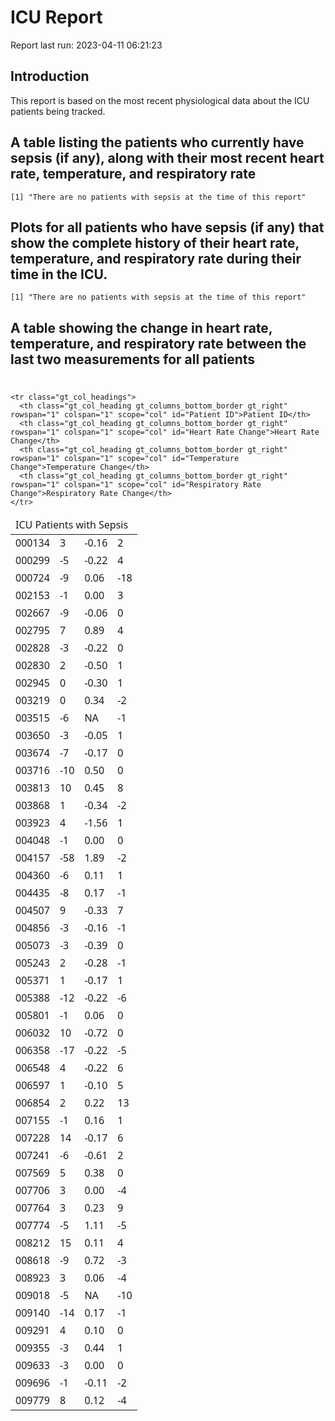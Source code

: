 ICU Report
================

Report last run: 2023-04-11 06:21:23

## Introduction

This report is based on the most recent physiological data about the ICU
patients being tracked.

## A table listing the patients who currently have sepsis (if any), along with their most recent heart rate, temperature, and respiratory rate

    [1] "There are no patients with sepsis at the time of this report"

## Plots for all patients who have sepsis (if any) that show the complete history of their heart rate, temperature, and respiratory rate during their time in the ICU.

    [1] "There are no patients with sepsis at the time of this report"

## A table showing the change in heart rate, temperature, and respiratory rate between the last two measurements for all patients

<div id="tasvspqatt" style="padding-left:0px;padding-right:0px;padding-top:10px;padding-bottom:10px;overflow-x:auto;overflow-y:auto;width:auto;height:auto;">
<style>#tasvspqatt table {
  font-family: system-ui, 'Segoe UI', Roboto, Helvetica, Arial, sans-serif, 'Apple Color Emoji', 'Segoe UI Emoji', 'Segoe UI Symbol', 'Noto Color Emoji';
  -webkit-font-smoothing: antialiased;
  -moz-osx-font-smoothing: grayscale;
}

#tasvspqatt thead, #tasvspqatt tbody, #tasvspqatt tfoot, #tasvspqatt tr, #tasvspqatt td, #tasvspqatt th {
  border-style: none;
}

#tasvspqatt p {
  margin: 0;
  padding: 0;
}

#tasvspqatt .gt_table {
  display: table;
  border-collapse: collapse;
  line-height: normal;
  margin-left: auto;
  margin-right: auto;
  color: #333333;
  font-size: 16px;
  font-weight: normal;
  font-style: normal;
  background-color: #FFFFFF;
  width: auto;
  border-top-style: solid;
  border-top-width: 2px;
  border-top-color: #A8A8A8;
  border-right-style: none;
  border-right-width: 2px;
  border-right-color: #D3D3D3;
  border-bottom-style: solid;
  border-bottom-width: 2px;
  border-bottom-color: #A8A8A8;
  border-left-style: none;
  border-left-width: 2px;
  border-left-color: #D3D3D3;
}

#tasvspqatt .gt_caption {
  padding-top: 4px;
  padding-bottom: 4px;
}

#tasvspqatt .gt_title {
  color: #333333;
  font-size: 125%;
  font-weight: initial;
  padding-top: 4px;
  padding-bottom: 4px;
  padding-left: 5px;
  padding-right: 5px;
  border-bottom-color: #FFFFFF;
  border-bottom-width: 0;
}

#tasvspqatt .gt_subtitle {
  color: #333333;
  font-size: 85%;
  font-weight: initial;
  padding-top: 3px;
  padding-bottom: 5px;
  padding-left: 5px;
  padding-right: 5px;
  border-top-color: #FFFFFF;
  border-top-width: 0;
}

#tasvspqatt .gt_heading {
  background-color: #FFFFFF;
  text-align: center;
  border-bottom-color: #FFFFFF;
  border-left-style: none;
  border-left-width: 1px;
  border-left-color: #D3D3D3;
  border-right-style: none;
  border-right-width: 1px;
  border-right-color: #D3D3D3;
}

#tasvspqatt .gt_bottom_border {
  border-bottom-style: solid;
  border-bottom-width: 2px;
  border-bottom-color: #D3D3D3;
}

#tasvspqatt .gt_col_headings {
  border-top-style: solid;
  border-top-width: 2px;
  border-top-color: #D3D3D3;
  border-bottom-style: solid;
  border-bottom-width: 2px;
  border-bottom-color: #D3D3D3;
  border-left-style: none;
  border-left-width: 1px;
  border-left-color: #D3D3D3;
  border-right-style: none;
  border-right-width: 1px;
  border-right-color: #D3D3D3;
}

#tasvspqatt .gt_col_heading {
  color: #333333;
  background-color: #FFFFFF;
  font-size: 100%;
  font-weight: normal;
  text-transform: inherit;
  border-left-style: none;
  border-left-width: 1px;
  border-left-color: #D3D3D3;
  border-right-style: none;
  border-right-width: 1px;
  border-right-color: #D3D3D3;
  vertical-align: bottom;
  padding-top: 5px;
  padding-bottom: 6px;
  padding-left: 5px;
  padding-right: 5px;
  overflow-x: hidden;
}

#tasvspqatt .gt_column_spanner_outer {
  color: #333333;
  background-color: #FFFFFF;
  font-size: 100%;
  font-weight: normal;
  text-transform: inherit;
  padding-top: 0;
  padding-bottom: 0;
  padding-left: 4px;
  padding-right: 4px;
}

#tasvspqatt .gt_column_spanner_outer:first-child {
  padding-left: 0;
}

#tasvspqatt .gt_column_spanner_outer:last-child {
  padding-right: 0;
}

#tasvspqatt .gt_column_spanner {
  border-bottom-style: solid;
  border-bottom-width: 2px;
  border-bottom-color: #D3D3D3;
  vertical-align: bottom;
  padding-top: 5px;
  padding-bottom: 5px;
  overflow-x: hidden;
  display: inline-block;
  width: 100%;
}

#tasvspqatt .gt_spanner_row {
  border-bottom-style: hidden;
}

#tasvspqatt .gt_group_heading {
  padding-top: 8px;
  padding-bottom: 8px;
  padding-left: 5px;
  padding-right: 5px;
  color: #333333;
  background-color: #FFFFFF;
  font-size: 100%;
  font-weight: initial;
  text-transform: inherit;
  border-top-style: solid;
  border-top-width: 2px;
  border-top-color: #D3D3D3;
  border-bottom-style: solid;
  border-bottom-width: 2px;
  border-bottom-color: #D3D3D3;
  border-left-style: none;
  border-left-width: 1px;
  border-left-color: #D3D3D3;
  border-right-style: none;
  border-right-width: 1px;
  border-right-color: #D3D3D3;
  vertical-align: middle;
  text-align: left;
}

#tasvspqatt .gt_empty_group_heading {
  padding: 0.5px;
  color: #333333;
  background-color: #FFFFFF;
  font-size: 100%;
  font-weight: initial;
  border-top-style: solid;
  border-top-width: 2px;
  border-top-color: #D3D3D3;
  border-bottom-style: solid;
  border-bottom-width: 2px;
  border-bottom-color: #D3D3D3;
  vertical-align: middle;
}

#tasvspqatt .gt_from_md > :first-child {
  margin-top: 0;
}

#tasvspqatt .gt_from_md > :last-child {
  margin-bottom: 0;
}

#tasvspqatt .gt_row {
  padding-top: 8px;
  padding-bottom: 8px;
  padding-left: 5px;
  padding-right: 5px;
  margin: 10px;
  border-top-style: solid;
  border-top-width: 1px;
  border-top-color: #D3D3D3;
  border-left-style: none;
  border-left-width: 1px;
  border-left-color: #D3D3D3;
  border-right-style: none;
  border-right-width: 1px;
  border-right-color: #D3D3D3;
  vertical-align: middle;
  overflow-x: hidden;
}

#tasvspqatt .gt_stub {
  color: #333333;
  background-color: #FFFFFF;
  font-size: 100%;
  font-weight: initial;
  text-transform: inherit;
  border-right-style: solid;
  border-right-width: 2px;
  border-right-color: #D3D3D3;
  padding-left: 5px;
  padding-right: 5px;
}

#tasvspqatt .gt_stub_row_group {
  color: #333333;
  background-color: #FFFFFF;
  font-size: 100%;
  font-weight: initial;
  text-transform: inherit;
  border-right-style: solid;
  border-right-width: 2px;
  border-right-color: #D3D3D3;
  padding-left: 5px;
  padding-right: 5px;
  vertical-align: top;
}

#tasvspqatt .gt_row_group_first td {
  border-top-width: 2px;
}

#tasvspqatt .gt_row_group_first th {
  border-top-width: 2px;
}

#tasvspqatt .gt_summary_row {
  color: #333333;
  background-color: #FFFFFF;
  text-transform: inherit;
  padding-top: 8px;
  padding-bottom: 8px;
  padding-left: 5px;
  padding-right: 5px;
}

#tasvspqatt .gt_first_summary_row {
  border-top-style: solid;
  border-top-color: #D3D3D3;
}

#tasvspqatt .gt_first_summary_row.thick {
  border-top-width: 2px;
}

#tasvspqatt .gt_last_summary_row {
  padding-top: 8px;
  padding-bottom: 8px;
  padding-left: 5px;
  padding-right: 5px;
  border-bottom-style: solid;
  border-bottom-width: 2px;
  border-bottom-color: #D3D3D3;
}

#tasvspqatt .gt_grand_summary_row {
  color: #333333;
  background-color: #FFFFFF;
  text-transform: inherit;
  padding-top: 8px;
  padding-bottom: 8px;
  padding-left: 5px;
  padding-right: 5px;
}

#tasvspqatt .gt_first_grand_summary_row {
  padding-top: 8px;
  padding-bottom: 8px;
  padding-left: 5px;
  padding-right: 5px;
  border-top-style: double;
  border-top-width: 6px;
  border-top-color: #D3D3D3;
}

#tasvspqatt .gt_last_grand_summary_row_top {
  padding-top: 8px;
  padding-bottom: 8px;
  padding-left: 5px;
  padding-right: 5px;
  border-bottom-style: double;
  border-bottom-width: 6px;
  border-bottom-color: #D3D3D3;
}

#tasvspqatt .gt_striped {
  background-color: rgba(128, 128, 128, 0.05);
}

#tasvspqatt .gt_table_body {
  border-top-style: solid;
  border-top-width: 2px;
  border-top-color: #D3D3D3;
  border-bottom-style: solid;
  border-bottom-width: 2px;
  border-bottom-color: #D3D3D3;
}

#tasvspqatt .gt_footnotes {
  color: #333333;
  background-color: #FFFFFF;
  border-bottom-style: none;
  border-bottom-width: 2px;
  border-bottom-color: #D3D3D3;
  border-left-style: none;
  border-left-width: 2px;
  border-left-color: #D3D3D3;
  border-right-style: none;
  border-right-width: 2px;
  border-right-color: #D3D3D3;
}

#tasvspqatt .gt_footnote {
  margin: 0px;
  font-size: 90%;
  padding-top: 4px;
  padding-bottom: 4px;
  padding-left: 5px;
  padding-right: 5px;
}

#tasvspqatt .gt_sourcenotes {
  color: #333333;
  background-color: #FFFFFF;
  border-bottom-style: none;
  border-bottom-width: 2px;
  border-bottom-color: #D3D3D3;
  border-left-style: none;
  border-left-width: 2px;
  border-left-color: #D3D3D3;
  border-right-style: none;
  border-right-width: 2px;
  border-right-color: #D3D3D3;
}

#tasvspqatt .gt_sourcenote {
  font-size: 90%;
  padding-top: 4px;
  padding-bottom: 4px;
  padding-left: 5px;
  padding-right: 5px;
}

#tasvspqatt .gt_left {
  text-align: left;
}

#tasvspqatt .gt_center {
  text-align: center;
}

#tasvspqatt .gt_right {
  text-align: right;
  font-variant-numeric: tabular-nums;
}

#tasvspqatt .gt_font_normal {
  font-weight: normal;
}

#tasvspqatt .gt_font_bold {
  font-weight: bold;
}

#tasvspqatt .gt_font_italic {
  font-style: italic;
}

#tasvspqatt .gt_super {
  font-size: 65%;
}

#tasvspqatt .gt_footnote_marks {
  font-size: 75%;
  vertical-align: 0.4em;
  position: initial;
}

#tasvspqatt .gt_asterisk {
  font-size: 100%;
  vertical-align: 0;
}

#tasvspqatt .gt_indent_1 {
  text-indent: 5px;
}

#tasvspqatt .gt_indent_2 {
  text-indent: 10px;
}

#tasvspqatt .gt_indent_3 {
  text-indent: 15px;
}

#tasvspqatt .gt_indent_4 {
  text-indent: 20px;
}

#tasvspqatt .gt_indent_5 {
  text-indent: 25px;
}
</style>
<table class="gt_table" data-quarto-disable-processing="false" data-quarto-bootstrap="false">
  <thead>
    <tr class="gt_heading">
      <td colspan="4" class="gt_heading gt_title gt_font_normal gt_bottom_border" style>ICU Patients with Sepsis</td>
    </tr>
    
    <tr class="gt_col_headings">
      <th class="gt_col_heading gt_columns_bottom_border gt_right" rowspan="1" colspan="1" scope="col" id="Patient ID">Patient ID</th>
      <th class="gt_col_heading gt_columns_bottom_border gt_right" rowspan="1" colspan="1" scope="col" id="Heart Rate Change">Heart Rate Change</th>
      <th class="gt_col_heading gt_columns_bottom_border gt_right" rowspan="1" colspan="1" scope="col" id="Temperature Change">Temperature Change</th>
      <th class="gt_col_heading gt_columns_bottom_border gt_right" rowspan="1" colspan="1" scope="col" id="Respiratory Rate Change">Respiratory Rate Change</th>
    </tr>
  </thead>
  <tbody class="gt_table_body">
    <tr><td headers="PatientID" class="gt_row gt_right">000134</td>
<td headers="HR_change" class="gt_row gt_right">3</td>
<td headers="Temp_change" class="gt_row gt_right">-0.16</td>
<td headers="Resp_change" class="gt_row gt_right">2</td></tr>
    <tr><td headers="PatientID" class="gt_row gt_right">000299</td>
<td headers="HR_change" class="gt_row gt_right">-5</td>
<td headers="Temp_change" class="gt_row gt_right">-0.22</td>
<td headers="Resp_change" class="gt_row gt_right">4</td></tr>
    <tr><td headers="PatientID" class="gt_row gt_right">000724</td>
<td headers="HR_change" class="gt_row gt_right">-9</td>
<td headers="Temp_change" class="gt_row gt_right">0.06</td>
<td headers="Resp_change" class="gt_row gt_right">-18</td></tr>
    <tr><td headers="PatientID" class="gt_row gt_right">002153</td>
<td headers="HR_change" class="gt_row gt_right">-1</td>
<td headers="Temp_change" class="gt_row gt_right">0.00</td>
<td headers="Resp_change" class="gt_row gt_right">3</td></tr>
    <tr><td headers="PatientID" class="gt_row gt_right">002667</td>
<td headers="HR_change" class="gt_row gt_right">-9</td>
<td headers="Temp_change" class="gt_row gt_right">-0.06</td>
<td headers="Resp_change" class="gt_row gt_right">0</td></tr>
    <tr><td headers="PatientID" class="gt_row gt_right">002795</td>
<td headers="HR_change" class="gt_row gt_right">7</td>
<td headers="Temp_change" class="gt_row gt_right">0.89</td>
<td headers="Resp_change" class="gt_row gt_right">4</td></tr>
    <tr><td headers="PatientID" class="gt_row gt_right">002828</td>
<td headers="HR_change" class="gt_row gt_right">-3</td>
<td headers="Temp_change" class="gt_row gt_right">-0.22</td>
<td headers="Resp_change" class="gt_row gt_right">0</td></tr>
    <tr><td headers="PatientID" class="gt_row gt_right">002830</td>
<td headers="HR_change" class="gt_row gt_right">2</td>
<td headers="Temp_change" class="gt_row gt_right">-0.50</td>
<td headers="Resp_change" class="gt_row gt_right">1</td></tr>
    <tr><td headers="PatientID" class="gt_row gt_right">002945</td>
<td headers="HR_change" class="gt_row gt_right">0</td>
<td headers="Temp_change" class="gt_row gt_right">-0.30</td>
<td headers="Resp_change" class="gt_row gt_right">1</td></tr>
    <tr><td headers="PatientID" class="gt_row gt_right">003219</td>
<td headers="HR_change" class="gt_row gt_right">0</td>
<td headers="Temp_change" class="gt_row gt_right">0.34</td>
<td headers="Resp_change" class="gt_row gt_right">-2</td></tr>
    <tr><td headers="PatientID" class="gt_row gt_right">003515</td>
<td headers="HR_change" class="gt_row gt_right">-6</td>
<td headers="Temp_change" class="gt_row gt_right">NA</td>
<td headers="Resp_change" class="gt_row gt_right">-1</td></tr>
    <tr><td headers="PatientID" class="gt_row gt_right">003650</td>
<td headers="HR_change" class="gt_row gt_right">-3</td>
<td headers="Temp_change" class="gt_row gt_right">-0.05</td>
<td headers="Resp_change" class="gt_row gt_right">1</td></tr>
    <tr><td headers="PatientID" class="gt_row gt_right">003674</td>
<td headers="HR_change" class="gt_row gt_right">-7</td>
<td headers="Temp_change" class="gt_row gt_right">-0.17</td>
<td headers="Resp_change" class="gt_row gt_right">0</td></tr>
    <tr><td headers="PatientID" class="gt_row gt_right">003716</td>
<td headers="HR_change" class="gt_row gt_right">-10</td>
<td headers="Temp_change" class="gt_row gt_right">0.50</td>
<td headers="Resp_change" class="gt_row gt_right">0</td></tr>
    <tr><td headers="PatientID" class="gt_row gt_right">003813</td>
<td headers="HR_change" class="gt_row gt_right">10</td>
<td headers="Temp_change" class="gt_row gt_right">0.45</td>
<td headers="Resp_change" class="gt_row gt_right">8</td></tr>
    <tr><td headers="PatientID" class="gt_row gt_right">003868</td>
<td headers="HR_change" class="gt_row gt_right">1</td>
<td headers="Temp_change" class="gt_row gt_right">-0.34</td>
<td headers="Resp_change" class="gt_row gt_right">-2</td></tr>
    <tr><td headers="PatientID" class="gt_row gt_right">003923</td>
<td headers="HR_change" class="gt_row gt_right">4</td>
<td headers="Temp_change" class="gt_row gt_right">-1.56</td>
<td headers="Resp_change" class="gt_row gt_right">1</td></tr>
    <tr><td headers="PatientID" class="gt_row gt_right">004048</td>
<td headers="HR_change" class="gt_row gt_right">-1</td>
<td headers="Temp_change" class="gt_row gt_right">0.00</td>
<td headers="Resp_change" class="gt_row gt_right">0</td></tr>
    <tr><td headers="PatientID" class="gt_row gt_right">004157</td>
<td headers="HR_change" class="gt_row gt_right">-58</td>
<td headers="Temp_change" class="gt_row gt_right">1.89</td>
<td headers="Resp_change" class="gt_row gt_right">-2</td></tr>
    <tr><td headers="PatientID" class="gt_row gt_right">004360</td>
<td headers="HR_change" class="gt_row gt_right">-6</td>
<td headers="Temp_change" class="gt_row gt_right">0.11</td>
<td headers="Resp_change" class="gt_row gt_right">1</td></tr>
    <tr><td headers="PatientID" class="gt_row gt_right">004435</td>
<td headers="HR_change" class="gt_row gt_right">-8</td>
<td headers="Temp_change" class="gt_row gt_right">0.17</td>
<td headers="Resp_change" class="gt_row gt_right">-1</td></tr>
    <tr><td headers="PatientID" class="gt_row gt_right">004507</td>
<td headers="HR_change" class="gt_row gt_right">9</td>
<td headers="Temp_change" class="gt_row gt_right">-0.33</td>
<td headers="Resp_change" class="gt_row gt_right">7</td></tr>
    <tr><td headers="PatientID" class="gt_row gt_right">004856</td>
<td headers="HR_change" class="gt_row gt_right">-3</td>
<td headers="Temp_change" class="gt_row gt_right">-0.16</td>
<td headers="Resp_change" class="gt_row gt_right">-1</td></tr>
    <tr><td headers="PatientID" class="gt_row gt_right">005073</td>
<td headers="HR_change" class="gt_row gt_right">-3</td>
<td headers="Temp_change" class="gt_row gt_right">-0.39</td>
<td headers="Resp_change" class="gt_row gt_right">0</td></tr>
    <tr><td headers="PatientID" class="gt_row gt_right">005243</td>
<td headers="HR_change" class="gt_row gt_right">2</td>
<td headers="Temp_change" class="gt_row gt_right">-0.28</td>
<td headers="Resp_change" class="gt_row gt_right">-1</td></tr>
    <tr><td headers="PatientID" class="gt_row gt_right">005371</td>
<td headers="HR_change" class="gt_row gt_right">1</td>
<td headers="Temp_change" class="gt_row gt_right">-0.17</td>
<td headers="Resp_change" class="gt_row gt_right">1</td></tr>
    <tr><td headers="PatientID" class="gt_row gt_right">005388</td>
<td headers="HR_change" class="gt_row gt_right">-12</td>
<td headers="Temp_change" class="gt_row gt_right">-0.22</td>
<td headers="Resp_change" class="gt_row gt_right">-6</td></tr>
    <tr><td headers="PatientID" class="gt_row gt_right">005801</td>
<td headers="HR_change" class="gt_row gt_right">-1</td>
<td headers="Temp_change" class="gt_row gt_right">0.06</td>
<td headers="Resp_change" class="gt_row gt_right">0</td></tr>
    <tr><td headers="PatientID" class="gt_row gt_right">006032</td>
<td headers="HR_change" class="gt_row gt_right">10</td>
<td headers="Temp_change" class="gt_row gt_right">-0.72</td>
<td headers="Resp_change" class="gt_row gt_right">0</td></tr>
    <tr><td headers="PatientID" class="gt_row gt_right">006358</td>
<td headers="HR_change" class="gt_row gt_right">-17</td>
<td headers="Temp_change" class="gt_row gt_right">-0.22</td>
<td headers="Resp_change" class="gt_row gt_right">-5</td></tr>
    <tr><td headers="PatientID" class="gt_row gt_right">006548</td>
<td headers="HR_change" class="gt_row gt_right">4</td>
<td headers="Temp_change" class="gt_row gt_right">-0.22</td>
<td headers="Resp_change" class="gt_row gt_right">6</td></tr>
    <tr><td headers="PatientID" class="gt_row gt_right">006597</td>
<td headers="HR_change" class="gt_row gt_right">1</td>
<td headers="Temp_change" class="gt_row gt_right">-0.10</td>
<td headers="Resp_change" class="gt_row gt_right">5</td></tr>
    <tr><td headers="PatientID" class="gt_row gt_right">006854</td>
<td headers="HR_change" class="gt_row gt_right">2</td>
<td headers="Temp_change" class="gt_row gt_right">0.22</td>
<td headers="Resp_change" class="gt_row gt_right">13</td></tr>
    <tr><td headers="PatientID" class="gt_row gt_right">007155</td>
<td headers="HR_change" class="gt_row gt_right">-1</td>
<td headers="Temp_change" class="gt_row gt_right">0.16</td>
<td headers="Resp_change" class="gt_row gt_right">1</td></tr>
    <tr><td headers="PatientID" class="gt_row gt_right">007228</td>
<td headers="HR_change" class="gt_row gt_right">14</td>
<td headers="Temp_change" class="gt_row gt_right">-0.17</td>
<td headers="Resp_change" class="gt_row gt_right">6</td></tr>
    <tr><td headers="PatientID" class="gt_row gt_right">007241</td>
<td headers="HR_change" class="gt_row gt_right">-6</td>
<td headers="Temp_change" class="gt_row gt_right">-0.61</td>
<td headers="Resp_change" class="gt_row gt_right">2</td></tr>
    <tr><td headers="PatientID" class="gt_row gt_right">007569</td>
<td headers="HR_change" class="gt_row gt_right">5</td>
<td headers="Temp_change" class="gt_row gt_right">0.38</td>
<td headers="Resp_change" class="gt_row gt_right">0</td></tr>
    <tr><td headers="PatientID" class="gt_row gt_right">007706</td>
<td headers="HR_change" class="gt_row gt_right">3</td>
<td headers="Temp_change" class="gt_row gt_right">0.00</td>
<td headers="Resp_change" class="gt_row gt_right">-4</td></tr>
    <tr><td headers="PatientID" class="gt_row gt_right">007764</td>
<td headers="HR_change" class="gt_row gt_right">3</td>
<td headers="Temp_change" class="gt_row gt_right">0.23</td>
<td headers="Resp_change" class="gt_row gt_right">9</td></tr>
    <tr><td headers="PatientID" class="gt_row gt_right">007774</td>
<td headers="HR_change" class="gt_row gt_right">-5</td>
<td headers="Temp_change" class="gt_row gt_right">1.11</td>
<td headers="Resp_change" class="gt_row gt_right">-5</td></tr>
    <tr><td headers="PatientID" class="gt_row gt_right">008212</td>
<td headers="HR_change" class="gt_row gt_right">15</td>
<td headers="Temp_change" class="gt_row gt_right">0.11</td>
<td headers="Resp_change" class="gt_row gt_right">4</td></tr>
    <tr><td headers="PatientID" class="gt_row gt_right">008618</td>
<td headers="HR_change" class="gt_row gt_right">-9</td>
<td headers="Temp_change" class="gt_row gt_right">0.72</td>
<td headers="Resp_change" class="gt_row gt_right">-3</td></tr>
    <tr><td headers="PatientID" class="gt_row gt_right">008923</td>
<td headers="HR_change" class="gt_row gt_right">3</td>
<td headers="Temp_change" class="gt_row gt_right">0.06</td>
<td headers="Resp_change" class="gt_row gt_right">-4</td></tr>
    <tr><td headers="PatientID" class="gt_row gt_right">009018</td>
<td headers="HR_change" class="gt_row gt_right">-5</td>
<td headers="Temp_change" class="gt_row gt_right">NA</td>
<td headers="Resp_change" class="gt_row gt_right">-10</td></tr>
    <tr><td headers="PatientID" class="gt_row gt_right">009140</td>
<td headers="HR_change" class="gt_row gt_right">-14</td>
<td headers="Temp_change" class="gt_row gt_right">0.17</td>
<td headers="Resp_change" class="gt_row gt_right">-1</td></tr>
    <tr><td headers="PatientID" class="gt_row gt_right">009291</td>
<td headers="HR_change" class="gt_row gt_right">4</td>
<td headers="Temp_change" class="gt_row gt_right">0.10</td>
<td headers="Resp_change" class="gt_row gt_right">0</td></tr>
    <tr><td headers="PatientID" class="gt_row gt_right">009355</td>
<td headers="HR_change" class="gt_row gt_right">-3</td>
<td headers="Temp_change" class="gt_row gt_right">0.44</td>
<td headers="Resp_change" class="gt_row gt_right">1</td></tr>
    <tr><td headers="PatientID" class="gt_row gt_right">009633</td>
<td headers="HR_change" class="gt_row gt_right">-3</td>
<td headers="Temp_change" class="gt_row gt_right">0.00</td>
<td headers="Resp_change" class="gt_row gt_right">0</td></tr>
    <tr><td headers="PatientID" class="gt_row gt_right">009696</td>
<td headers="HR_change" class="gt_row gt_right">-1</td>
<td headers="Temp_change" class="gt_row gt_right">-0.11</td>
<td headers="Resp_change" class="gt_row gt_right">-2</td></tr>
    <tr><td headers="PatientID" class="gt_row gt_right">009779</td>
<td headers="HR_change" class="gt_row gt_right">8</td>
<td headers="Temp_change" class="gt_row gt_right">0.12</td>
<td headers="Resp_change" class="gt_row gt_right">-4</td></tr>
  </tbody>
  
  
</table>
</div>
